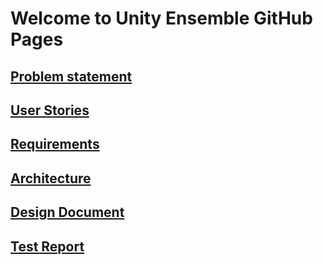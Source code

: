 # Welcome to Unity Ensemble GitHub Pages

## [Problem statement](https://zachcleveland.github.io/UnityEnsemble/problem.html)

## [User Stories](https://zachcleveland.github.io/UnityEnsemble/userstories.html)

## [Requirements](https://zachcleveland.github.io/UnityEnsemble/requirements.html)

## [Architecture](https://zachcleveland.github.io/UnityEnsemble/architecture.html)

## [Design Document](https://zachcleveland.github.io/UnityEnsemble/design.html)

## [Test Report](https://zachcleveland.github.io/UnityEnsemble/testreport.html)
